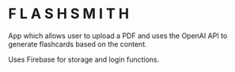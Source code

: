 # F L A S H S M I T H

App which allows user to upload a PDF and uses the OpenAI API to generate flashcards based on the content.

Uses Firebase for storage and login functions. 